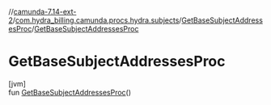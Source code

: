 //[camunda-7.14-ext-2](../../../index.md)/[com.hydra_billing.camunda.procs.hydra.subjects](../index.md)/[GetBaseSubjectAddressesProc](index.md)/[GetBaseSubjectAddressesProc](-get-base-subject-addresses-proc.md)

# GetBaseSubjectAddressesProc

[jvm]\
fun [GetBaseSubjectAddressesProc](-get-base-subject-addresses-proc.md)()
